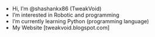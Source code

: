 -  Hi, I’m @shashankx86 (TweakVoid)
-  I’m interested in Robotic and programming
-  I’m currently learning Python (programming language)
-  My Website [tweakvoid.blogspot.com]
